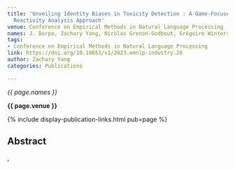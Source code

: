 ```yaml
---
title: 'Unveiling Identity Biases in Toxicity Detection : A Game-Focused Dataset and
  Reactivity Analysis Approach'
venue: Conference on Empirical Methods in Natural Language Processing
names: J. Dorpe, Zachary Yang, Nicolas Grenon-Godbout, Grégoire Winterstein
tags:
- Conference on Empirical Methods in Natural Language Processing
link: https://doi.org/10.18653/v1/2023.emnlp-industry.26
author: Zachary Yang
categories: Publications

---
```


*{{ page.names }}*

**{{ page.venue }}**

{% include display-publication-links.html pub=page %}

## Abstract

,